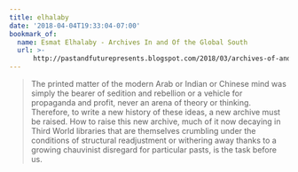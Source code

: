 ```yaml
---
title: elhalaby
date: '2018-04-04T19:33:04-07:00'
bookmark_of:
  name: Esmat Elhalaby - Archives In and Of the Global South
  url: >-
      http://pastandfuturepresents.blogspot.com/2018/03/archives-of-and-in-global-south.html
---
```

> The printed matter of the modern Arab or Indian or Chinese mind was simply the bearer of sedition and rebellion or a vehicle for propaganda and profit, never an arena of theory or thinking. Therefore, to write a new history of these ideas, a new archive must be raised. How to raise this new archive, much of it now decaying in Third World libraries that are themselves crumbling under the conditions of structural readjustment or withering away thanks to a growing chauvinist disregard for particular pasts, is the task before us.
